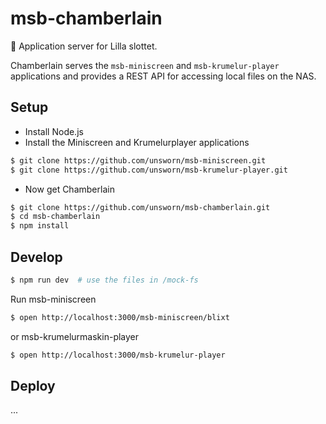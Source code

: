 # msb-chamberlain

:tophat: Application server for Lilla slottet. 

Chamberlain serves the `msb-miniscreen` and `msb-krumelur-player` applications and provides a REST API for accessing local files on the NAS.

## Setup

- Install Node.js
- Install the Miniscreen and Krumelurplayer applications

```sh
$ git clone https://github.com/unsworn/msb-miniscreen.git 
$ git clone https://github.com/unsworn/msb-krumelur-player.git 
```

- Now get Chamberlain

```sh
$ git clone https://github.com/unsworn/msb-chamberlain.git
$ cd msb-chamberlain
$ npm install 
```

## Develop

```sh
$ npm run dev  # use the files in /mock-fs 
```

Run msb-miniscreen 

```sh
$ open http://localhost:3000/msb-miniscreen/blixt
```

or msb-krumelurmaskin-player

```sh
$ open http://localhost:3000/msb-krumelur-player
```

## Deploy

...
